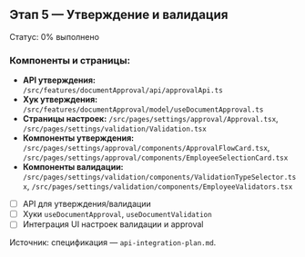 ## Этап 5 — Утверждение и валидация

Статус: 0% выполнено

### Компоненты и страницы:
- **API утверждения:** `/src/features/documentApproval/api/approvalApi.ts`
- **Хук утверждения:** `/src/features/documentApproval/model/useDocumentApproval.ts`
- **Страницы настроек:** `/src/pages/settings/approval/Approval.tsx`, `/src/pages/settings/validation/Validation.tsx`
- **Компоненты утверждения:** `/src/pages/settings/approval/components/ApprovalFlowCard.tsx`, `/src/pages/settings/approval/components/EmployeeSelectionCard.tsx`
- **Компоненты валидации:** `/src/pages/settings/validation/components/ValidationTypeSelector.tsx`, `/src/pages/settings/validation/components/EmployeeValidators.tsx`

- [ ] API для утверждения/валидации
- [ ] Хуки `useDocumentApproval`, `useDocumentValidation`
- [ ] Интеграция UI настроек валидации и approval

Источник: спецификация — `api-integration-plan.md`.


